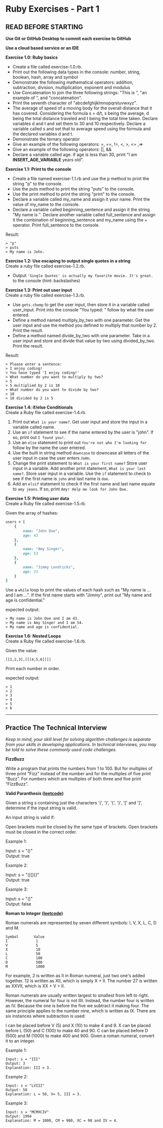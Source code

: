 # Ruby Exercises - Part 1

## READ BEFORE STARTING

**Use Git or GitHub Desktop to commit each exercise to GitHub** <br>

**Use a cloud based service or an IDE**<br>

**Exercise 1.0: Ruby basics**

- Create a file called exercise-1.0.rb. 
- Print out the following data types in the console: number, string, boolean, hash, array and symbol
- Demonstrate the following mathematical operators: addition, subtraction, division, multiplication, exponent and modulus
- Use Concatenation to join the three following strings: "This is ", "an example of ", and "concatenation".
- Print the seventh character of "abcdefghijklmnopqrstuvwxyz".
- The average of speed of a moving body for the overall distance that it has covered. Considering the formula s = d/t, s being the average, d being the total distance traveled and t being the total time taken. Declare variables d and t and set them to 30 and 10 respectively. Declare a variable called s and set that to average speed using the formula and the declared variables d and t.
- Demonstrate the ternary operator
- Give an example of the following operators: =, ==, !=, <, >, <= ,=>
- Give an example of the following operators: ||, &&
- Declare a variable called age. if age is less than 30, print "I am __INSERT_AGE_VARIABLE__ years old".

**Exercise 1.1: Print to the console** <br>
- Create a file named exercise-1.1.rb and use the p method to print the string "p" to the console.
- Use the puts method to print the string "puts" to the console.
- Use the print method to print the string "print" to the console.
- Declare a variable called my_name and assign it your name. Print the value of my_name to the console.
- Declare a variable called beginning_sentence and assign it the string "My name is ". Declare another variable called full_sentence and assign it the combination of beginning_sentence and my_name using the + operator. Print full_sentence to the console.

Result: 

``` 
> "p"
> puts
> My name is John.
```
**Exercise 1.2: Use escaping to output single quotes in a string** <br>
Create a ruby file called exercise-1.2.rb. 

- Output `'Single Quotes' is actually my favorite movie. It's great.` to the console (hint: backslashes)

**Exercise 1.3: Print out user input** <br>
Create a ruby file called exercise-1.3.rb. 

- Use `gets.chomp` to get the user input, then store it in a variable called user_input. Print into the console "You typed: " follow by what the user entered.
- Define a method named multiply_by_two with one parameter. Get the user input and use the method you defined to multiply that number by 2. Print the result.
- Define a method named divide_by_two with one parameter. Take in a user input and store and divide that value by two using divided_by_two. Print the result.

Result:
```
> Please enter a sentence: 
> I enjoy coding!
> You have typed 'I enjoy coding!'
> What number do you want to multiply by two?
> 5
> 5 multiplied by 2 is 10
> What number do you want to divide by two?
> 10
> 10 divided by 2 is 5
```

**Exercise 1.4: if/else Conditionals** <br>
Create a Ruby file called exercise-1.4.rb. 

1. Print out `What is your name?`. Get user input and store the input in a variable called name.
2. Use an `if` statement to see if the name entered by the user is "john". If so, print out `I found you!`.
3. Use an `else` statement to print out `You're not who I'm looking for ` follow by the name the user entered.
4. Use the built in string method `downcase` to downcase all letters of the user input in case the user enters `JoHn`.
5. Change the print statement to `What is your first name?` Store user input in a variable. Add another print statement, `What is your last name?`. Store user input in a variable. Use the `if` statement to check to see if the first name is `john` and last name is `doe`. 
6. Add an `elsif` statement to check if the first name and last name equate to `amy jeans`. If so, print `Amy! Help me look for John Doe.`

**Exercise 1.5: Printing user data**<br>
Create a Ruby file called exercise-1.5.rb.

Given the array of hashes:

```ruby 
users = [
    {
        name: "John Doe",
        age: 43
    },
    {
        name: "Amy Singer",
        age: 53
    },
    {
        name: "Jimmy Lendricks",
        age: 23
    }
]
```

Use a `while` loop to print the values of each hash such as "My name is ... and I am ...". If the first name starts with "Jimmy", print out "My name and age is confidential."

expected output: 
```
> My name is John Doe and I am 43.
> My name is Amy Singer and I am 54.
> My name and age is confidential.
```
**Exercise 1.6: Nested Loops** <br>
Create a Ruby file called exercise-1.6.rb.

Given the value: <br>
```
[[1,2,3],[[[4,5,6]]]]
```

Print each number in order. 

expected output: 

```
> 1
> 2
> 3
> 4
> 5
> 6

```
---


## Practice The Technical Interview
*Keep in mind, your skill level for solving algorithm challenges is separate from your skills in developing applications. In technical interviews, you may be told to solve these commonly used code challenges.*


**FizzBuzz** <br> 

Write a program that prints the numbers from 1 to 100.
But for multiples of three print “Fizz” instead of the
number and for the multiples of five print “Buzz”. For
numbers which are multiples of both three and five
print “FizzBuzz”.

**Valid Paranthesis ([leetcode](https://leetcode.com/problems/valid-parentheses/))** <br>

Given a string s containing just the characters '(', ')', '{', '}', '[' and ']', determine if the input string is valid.

An input string is valid if:

Open brackets must be closed by the same type of brackets.
Open brackets must be closed in the correct order.

Example 1: <br>

Input: s = "()" <br>
Output: true <br>

Example 2: <br>

Input: s = "()[]{}"  <br>
Output: true <br>

Example 3: <br>

Input: s = "(]" <br>
Output: false <br>

**Roman to Integer ([leetcode](https://leetcode.com/problems/roman-to-integer/))** <br>

Roman numerals are represented by seven different symbols: I, V, X, L, C, D and M.

```
Symbol       Value
I             1
V             5
X             10
L             50
C             100
D             500
M             1000
```
For example, 2 is written as II in Roman numeral, just two one's added together. 12 is written as XII, which is simply X + II. The number 27 is written as XXVII, which is XX + V + II.

Roman numerals are usually written largest to smallest from left to right. However, the numeral for four is not IIII. Instead, the number four is written as IV. Because the one is before the five we subtract it making four. The same principle applies to the number nine, which is written as IX. There are six instances where subtraction is used:

I can be placed before V (5) and X (10) to make 4 and 9. 
X can be placed before L (50) and C (100) to make 40 and 90. 
C can be placed before D (500) and M (1000) to make 400 and 900.
Given a roman numeral, convert it to an integer.


Example 1:

```
Input: s = "III"
Output: 3
Explanation: III = 3.
```

Example 2:

```
Input: s = "LVIII"
Output: 58
Explanation: L = 50, V= 5, III = 3.
```
Example 3:

```
Input: s = "MCMXCIV"
Output: 1994
Explanation: M = 1000, CM = 900, XC = 90 and IV = 4.
```
